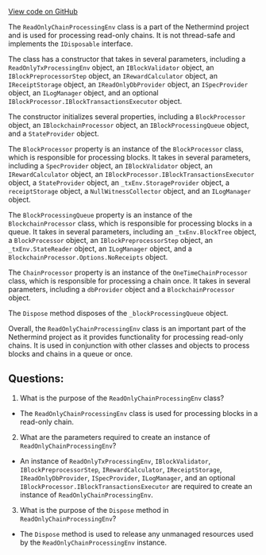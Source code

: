 [View code on GitHub](https://github.com/NethermindEth/nethermind/src/Nethermind/Nethermind.Consensus/Processing/ReadOnlyChainProcessingEnv.cs)

The `ReadOnlyChainProcessingEnv` class is a part of the Nethermind project and is used for processing read-only chains. It is not thread-safe and implements the `IDisposable` interface. 

The class has a constructor that takes in several parameters, including a `ReadOnlyTxProcessingEnv` object, an `IBlockValidator` object, an `IBlockPreprocessorStep` object, an `IRewardCalculator` object, an `IReceiptStorage` object, an `IReadOnlyDbProvider` object, an `ISpecProvider` object, an `ILogManager` object, and an optional `IBlockProcessor.IBlockTransactionsExecutor` object. 

The constructor initializes several properties, including a `BlockProcessor` object, an `IBlockchainProcessor` object, an `IBlockProcessingQueue` object, and a `StateProvider` object. 

The `BlockProcessor` property is an instance of the `BlockProcessor` class, which is responsible for processing blocks. It takes in several parameters, including a `SpecProvider` object, an `IBlockValidator` object, an `IRewardCalculator` object, an `IBlockProcessor.IBlockTransactionsExecutor` object, a `StateProvider` object, an `_txEnv.StorageProvider` object, a `receiptStorage` object, a `NullWitnessCollector` object, and an `ILogManager` object. 

The `BlockProcessingQueue` property is an instance of the `BlockchainProcessor` class, which is responsible for processing blocks in a queue. It takes in several parameters, including an `_txEnv.BlockTree` object, a `BlockProcessor` object, an `IBlockPreprocessorStep` object, an `_txEnv.StateReader` object, an `ILogManager` object, and a `BlockchainProcessor.Options.NoReceipts` object. 

The `ChainProcessor` property is an instance of the `OneTimeChainProcessor` class, which is responsible for processing a chain once. It takes in several parameters, including a `dbProvider` object and a `BlockchainProcessor` object. 

The `Dispose` method disposes of the `_blockProcessingQueue` object. 

Overall, the `ReadOnlyChainProcessingEnv` class is an important part of the Nethermind project as it provides functionality for processing read-only chains. It is used in conjunction with other classes and objects to process blocks and chains in a queue or once.
## Questions: 
 1. What is the purpose of the `ReadOnlyChainProcessingEnv` class?
- The `ReadOnlyChainProcessingEnv` class is used for processing blocks in a read-only chain.

2. What are the parameters required to create an instance of `ReadOnlyChainProcessingEnv`?
- An instance of `ReadOnlyTxProcessingEnv`, `IBlockValidator`, `IBlockPreprocessorStep`, `IRewardCalculator`, `IReceiptStorage`, `IReadOnlyDbProvider`, `ISpecProvider`, `ILogManager`, and an optional `IBlockProcessor.IBlockTransactionsExecutor` are required to create an instance of `ReadOnlyChainProcessingEnv`.

3. What is the purpose of the `Dispose` method in `ReadOnlyChainProcessingEnv`?
- The `Dispose` method is used to release any unmanaged resources used by the `ReadOnlyChainProcessingEnv` instance.